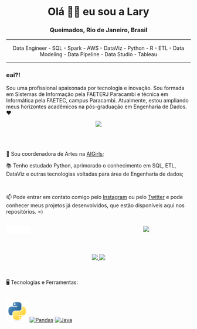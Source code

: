 
</br>

<h1 align="center">Olá 👋🏾 eu sou a Lary</h1>

<h3 align="center">Queimados, Rio de Janeiro, Brasil</h3>

---

<div align="center" > Data Engineer - SQL - Spark - AWS - DataViz - Python - R - ETL - Data Modeling - Data Pipeline - Data Studio - Tableau  </div>


---

### eai?!

Sou uma profissional apaixonada por tecnologia e inovação. Sou formada em Sistemas de Informação pela FAETERJ Paracambi e técnica em Informática pela FAETEC, campus Paracambi. Atualmente, estou ampliando meus horizontes acadêmicos na pós-graduação em Engenharia de Dados.❤

<p align="center">
  <img src="https://media1.tenor.com/m/q_uUfbylCIsAAAAd/wink-i-got-you.gif" width="350">
</p>


</br>
</br>
<div display="inline-block">
 <p align="left">🤿 Sou coordenadora de Artes na <a href="https://www.linkedin.com/company/ai-girls/">AIGirls</a>;</p>
 <p align="left">📚 Tenho estudado Python, aprimorado o conhecimento em SQL, ETL, DataViz e outras tecnologias voltadas para área de Engenharia de dados;</p>
</div>



</br>

📫 Pode entrar em contato comigo pelo [Instagram](https://www.instagram.com/laryscampark) ou pelo [Twitter](https://twitter.com/laryscampark) e pode conhecer meus projetos já desenvolvidos, que estão disponíveis aqui nos repositórios. =)

</br>

<img width="130px" align="right" src="https://lh3.googleusercontent.com/pw/AP1GczPhOg59aVGct6MF2ER0SIN8yh7hPaYMIZ4dh244cMfocKM4oAPops53qb3eduKtoM2a9xM8gPVwT8oaQOzbcuH2rF8YIfTFE-59RfNRGETrZVKmipNVZWCHJXcFOQoTacb0lOhPw8gXgPSwQDTLg2OQkU8Ju9Gdkcjy-P4LN01GZZRheWKl1Z33p9zodOyYPztlpwU0kB2RyeumK0tE9k6lJu-fmYnTt7To9tTc_XfHsT4SVlomtz2a-1tY2-VwQxrd-1HfQxO43k81527Y9wM7PcYhOA6N6dH5YLsNEuX6f6pNRDGee6FUllac9nnndz-V-EmMnqNq18fsjLNQOcUe0iJhFMporoKU2qyRJTsHZGOzo2ruSznvZIT7pzcu05qj90YLDUI2mPH6xNUh0QVY7zkAHaUagaq-R0IhTplsuXBhw_uVQRwa7dSMk7r4YP8MWo4U8d0g-CHxjSqMwR6aTWYHkGclJJ4k3vSskmFNFJ2l3iSWdnQO-h956Sexk7OSbdMkxMcMUtBmATFttqAQIFMF4FnPg7lRN7RFJkyDQ6SEFRj7Zd35LPjrHm9MhEJRxU0ShhFZFL7dPoNY73nNETohMjX1I_j-MI5cfEN0rk2A5AZLApPutQj2_LbS8QTS6RZr6lbfxrt3L4-AvDAK6fFeM6DjKVidylLisPVNBcM5QrpLAbqgSGTERhg1jHwJ260Yd41yh72tGVFRRK9BkhKs8-blE7K002G4BvZWaMwgte5h46LN4ClM6SyfbVCi40U00TzkYwTH-LZ4kLUaD9E3RQPk7q0VBWvANxkp7oorysgXsBV0T05bd2M6OqzPTN4xj0U6dmdbw-akdGrAe4bDWsGjp9W_IsueHLWeLHWSlgp7-OuWNi7q7urHqO7sjXH36FOPByb3f9He5QeIQQ_TnDOIUwA0riJb1hyqjWCSmbxc9bxx-GFEHItmOMIaVf-Rk0Xbz_V33UHiUmaGME5sO_2Z1Q=w280-h280-s-no-gm?authuser=0">
<a href="https://www.instagram.com/laryscampark" target="_blank"><img align="left" alt="Instagram" width="22px" src="https://github.com/Aakarsh-B/trying-repos/blob/master/insta.svg" />
<a href="https://twitter.com/laryscampark" target="_blank"><img align="left" alt="Twitter" width="22px" src="https://github.com/Aakarsh-B/trying-repos/blob/master/twitter.svg" />
<a href="https://www.linkedin.com/in/laryssapeçanha" target="_blank"><img align="left" alt="LinkedIn" width="22px" src="https://github.com/Aakarsh-B/trying-repos/blob/master/linkedin.svg" />


##

</br>
</br>
<p align="center">
<a href="https://github.com/laryscampark">
  <img height="156em" src="https://github-readme-stats-eight-theta.vercel.app/api?username=laryscampark&show_icons=true&theme=algolia&include_all_commits=true&count_private=true"/>
  <img height="156em" src="https://github-readme-stats-eight-theta.vercel.app/api/top-langs/?username=laryscampark&layout=compact&langs_count=8&theme=algolia"/>
</a>
</p>

</br>
</br>
🖥️ Tecnologias e Ferramentas: 
</br>
</br>
</br>
<a href="https://www.python.org" target="_blank" rel="noreferrer"><img src="https://raw.githubusercontent.com/devicons/devicon/master/icons/python/python-original.svg" alt="Python" height="60"></a>
<a href="https://pandas.pydata.org/" target="_blank" rel="noreferrer"><img src="https://upload.wikimedia.org/wikipedia/commons/e/ed/Pandas_logo.svg" alt="Pandas"height="60"></a>
<a href="https://www.java.com/pt-BR/" target="_blank" rel="noreferrer"><img src="https://cdn.jsdelivr.net/gh/devicons/devicon@latest/icons/java/java-original.svg" alt="Java"height="60"></a>
